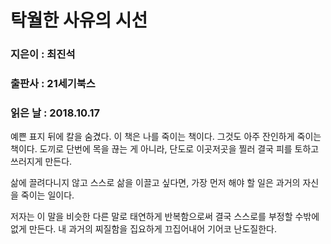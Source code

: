 # 탁월한 사유의 시선
### 지은이 : 최진석
### 출판사 : 21세기북스
### 읽은 날 : 2018.10.17

예쁜 표지 뒤에 칼을 숨겼다.
이 책은 나를 죽이는 책이다. 그것도 아주 잔인하게 죽이는 책이다. 도끼로 단번에 목을 끊는 게 아니라, 단도로 이곳저곳을 찔러 결국 피를 토하고 쓰러지게 만든다.

삶에 끌려다니지 않고 스스로 삶을 이끌고 싶다면, 가장 먼저 해야 할 일은 과거의 자신을 죽이는 일이다.

저자는 이 말을 비슷한 다른 말로 태연하게 반복함으로써 결국 스스로를 부정할 수밖에 없게 만든다. 내 과거의 찌질함을 집요하게 끄집어내어 기어코 난도질한다.